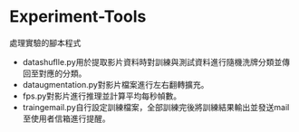 # Experiment-Tools
處理實驗的腳本程式
- datashuflle.py用於提取影片資料時對訓練與測試資料進行隨機洗牌分類並傳回至對應的分類。
- dataugmentation.py對影片檔案進行左右翻轉擴充。
- fps.py對影片進行推理並計算平均每秒幀數。
- traingemail.py自行設定訓練檔案，全部訓練完後將訓練結果輸出並發送mail至使用者信箱進行提醒。
